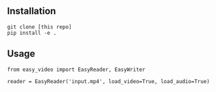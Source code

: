 ## Installation

```
git clone [this repo]
pip install -e .
```

## Usage

```
from easy_video import EasyReader, EasyWriter

reader = EasyReader('input.mp4', load_video=True, load_audio=True)
```